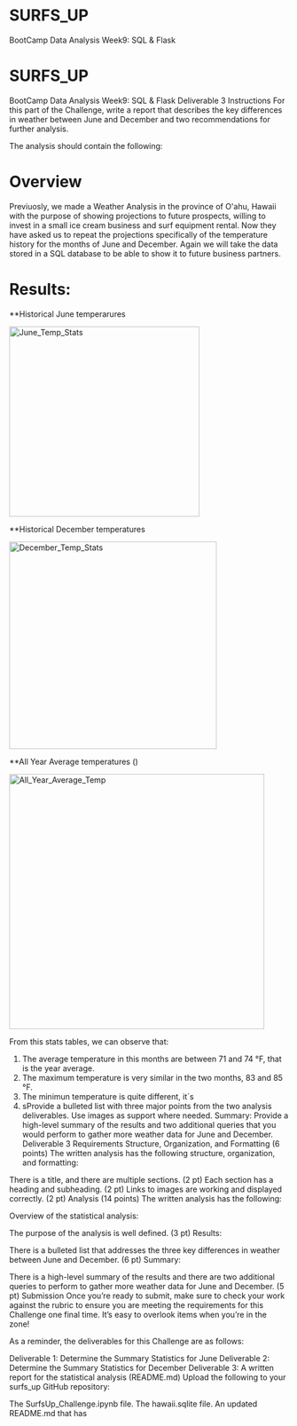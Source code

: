 # SURFS_UP
BootCamp Data Analysis Week9: SQL &amp; Flask
# SURFS_UP
BootCamp Data Analysis Week9: SQL &amp; Flask
Deliverable 3 Instructions
For this part of the Challenge, write a report that describes the key differences in weather between June and December and two recommendations for further analysis.

The analysis should contain the following:
# Overview
Previuosly, we made a Weather Analysis in the province of O'ahu, Hawaii with the purpose of showing projections to future prospects, willing to invest in a small ice cream business and surf equipment rental. Now they have asked us to repeat the projections specifically of the temperature history for the months of June and December. Again we will take the data stored in a SQL database to be able to show it to future business partners.

# Results: 
**Historical June temperarures 

<img width="343" alt="June_Temp_Stats" src="https://user-images.githubusercontent.com/102195803/171972480-62ff4c03-9bc1-443d-8401-812fdb87c717.png">

**Historical December temperatures

<img width="374" alt="December_Temp_Stats" src="https://user-images.githubusercontent.com/102195803/171972485-b9a44625-07c2-4653-b802-9e509abdb466.png">

**All Year Average temperatures ()

<img width="460" alt="All_Year_Average_Temp" src="https://user-images.githubusercontent.com/102195803/171972833-b247f50a-8ffb-41eb-8656-81f33a54a209.png">

From this stats tables, we can observe that:
  1. The average temperature in this months are between 71 and 74 °F, that is the year average.
  2. The maximum temperature is very similar in the  two months, 83 and 85 °F.
  4. The minimun temperature is quite different, it´s 
  5. sProvide a bulleted list with three major points from the two analysis deliverables. Use images as support where needed.
Summary: Provide a high-level summary of the results and two additional queries that you would perform to gather more weather data for June and December.
Deliverable 3 Requirements
Structure, Organization, and Formatting (6 points)
The written analysis has the following structure, organization, and formatting:

There is a title, and there are multiple sections. (2 pt)
Each section has a heading and subheading. (2 pt)
Links to images are working and displayed correctly. (2 pt)
Analysis (14 points)
The written analysis has the following:

Overview of the statistical analysis:

The purpose of the analysis is well defined. (3 pt)
Results:

There is a bulleted list that addresses the three key differences in weather between June and December. (6 pt)
Summary:

There is a high-level summary of the results and there are two additional queries to perform to gather more weather data for June and December. (5 pt)
Submission
Once you’re ready to submit, make sure to check your work against the rubric to ensure you are meeting the requirements for this Challenge one final time. It’s easy to overlook items when you’re in the zone!

As a reminder, the deliverables for this Challenge are as follows:

Deliverable 1: Determine the Summary Statistics for June
Deliverable 2: Determine the Summary Statistics for December
Deliverable 3: A written report for the statistical analysis (README.md)
Upload the following to your surfs_up GitHub repository:

The SurfsUp_Challenge.ipynb file.
The hawaii.sqlite file.
An updated README.md that has 
